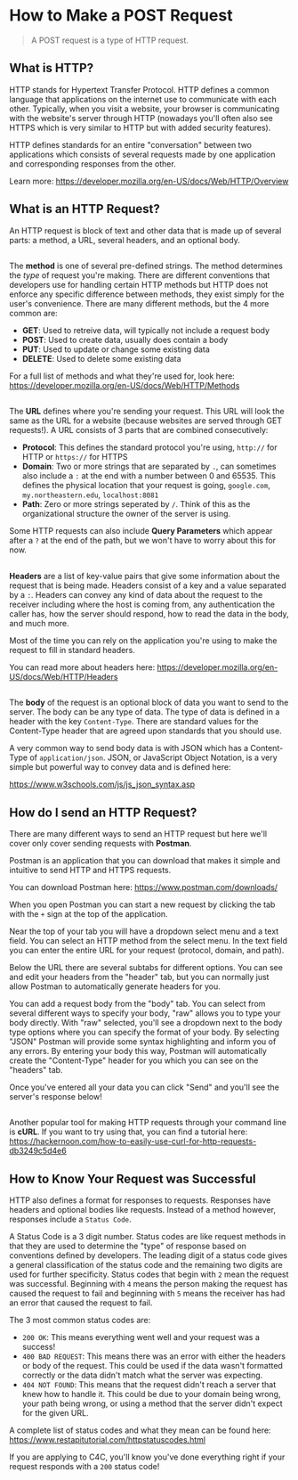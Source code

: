 # How to Make a POST Request

> A POST request is a type of HTTP request.


## What is HTTP?

HTTP stands for Hypertext Transfer Protocol. HTTP defines a common language that applications on the internet use to communicate with each other. Typically, when you visit a website, your browser is communicating with the website's server through HTTP (nowadays you'll often also see HTTPS which is very similar to HTTP but with added security features).

HTTP defines standards for an entire "conversation" between two applications which consists of several requests made by one application and corresponding responses from the other.

Learn more: https://developer.mozilla.org/en-US/docs/Web/HTTP/Overview

## What is an HTTP Request?

An HTTP request is block of text and other data that is made up of several parts: a method, a URL, several headers, and an optional body.

## 

The **method** is one of several pre-defined strings. The method determines the *type* of request you're making. There are different conventions that developers use for handling certain HTTP methods but HTTP does not enforce any specific difference between methods, they exist simply for the user's convenience. There are many different methods, but the 4 more common are:

- **GET**: Used to retreive data, will typically not include a request body
- **POST**: Used to create data, usually does contain a body
- **PUT**: Used to update or change some existing data
- **DELETE**: Used to delete some existing data

For a full list of methods and what they're used for, look here: https://developer.mozilla.org/en-US/docs/Web/HTTP/Methods

## 

The **URL** defines where you're sending your request. This URL will look the same as the URL for a website (because websites are served through GET requests!). A URL consists of 3 parts that are combined consecutively:

- **Protocol**: This defines the standard protocol you're using, `http://` for HTTP or `https://` for HTTPS
- **Domain**: Two or more strings that are separated by `.`, can sometimes also include a `:` at the end with a number between 0 and 65535. This defines the physical location that your request is going, `google.com`, `my.northeastern.edu`, `localhost:8081`
- **Path**: Zero or more strings seperated by `/`. Think of this as the organizational structure the owner of the server is using.

Some HTTP requests can also include **Query Parameters** which appear after a `?` at the end of the path, but we won't have to worry about this for now.



## 

**Headers** are a list of key-value pairs that give some information about the request that is being made. Headers consist of a key and a value separated by a `:`. Headers can convey any kind of data about the request to the receiver including where the host is coming from, any authentication the caller has, how the server should respond, how to read the data in the body, and much more.

Most of the time you can rely on the application you're using to make the request to fill in standard headers.

You can read more about headers here: 
https://developer.mozilla.org/en-US/docs/Web/HTTP/Headers

## 

The **body** of the request is an optional block of data you want to send to the server. The body can be any type of data. The type of data is defined in a header with the key `Content-Type`. There are standard values for the Content-Type header that are agreed upon standards that you should use.

A very common way to send body data is with JSON which has a Content-Type of `application/json`. JSON, or JavaScript Object Notation, is a very simple but powerful way to convey data and is defined here:

https://www.w3schools.com/js/js_json_syntax.asp


## How do I send an HTTP Request?

There are many different ways to send an HTTP request but here we'll cover only cover sending requests with **Postman**.

Postman is an application that you can download that makes it simple and intuitive to send HTTP and HTTPS requests.

You can download Postman here: https://www.postman.com/downloads/

When you open Postman you can start a new request by clicking the tab with the `+` sign at the top of the application.

Near the top of your tab you will have a dropdown select menu and a text field. You can select an HTTP method from the select menu. In the text field you can enter the entire URL for your request (protocol, domain, and path).

Below the URL there are several subtabs for different options. You can see and edit your headers from the "header" tab, but you can normally just allow Postman to automatically generate headers for you.

You can add a request body from the "body" tab. You can select from several different ways to specify your body, "raw" allows you to type your body directly. With "raw" selected, you'll see a dropdown next to the body type options where you can specify the format of your body. By selecting "JSON" Postman will provide some syntax highlighting and inform you of any errors. By entering your body this way, Postman will automatically create the "Content-Type" header for you which you can see on the "headers" tab.

Once you've entered all your data you can click "Send" and you'll see the server's response below!

## 

Another popular tool for making HTTP requests through your command line is **cURL**. If you want to try using that, you can find a tutorial here: https://hackernoon.com/how-to-easily-use-curl-for-http-requests-db3249c5d4e6

## How to Know Your Request was Successful

HTTP also defines a format for responses to requests. Responses have headers and optional bodies like requests. Instead of a method however, responses include a `Status Code`.

A Status Code is a 3 digit number. Status codes are like request methods in that they are used to determine the "type" of response based on conventions defined by developers. The leading digit of a status code gives a general classification of the status code and the remaining two digits are used for further specificity. Status codes that begin with `2` mean the request was successful. Beginning with `4` means the person making the request has caused the request to fail and beginning with `5` means the receiver has had an error that caused the request to fail.

The 3 most common status codes are:

- `200 OK`: This means everything went well and your request was a success!
- `400 BAD REQUEST`: This means there was an error with either the headers or body of the request. This could be used if the data wasn't formatted correctly or the data didn't match what the server was expecting.
- `404 NOT FOUND`: This means that the request didn't reach a server that knew how to handle it. This could be due to your domain being wrong, your path being wrong, or using a method that the server didn't expect for the given URL.


A complete list of status codes and what they mean can be found here: https://www.restapitutorial.com/httpstatuscodes.html

If you are applying to C4C, you'll know you've done everything right if your request responds with a `200` status code!

